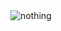 <div align="center"> <img class="image" src="https://www.planetware.com/wpimages/2020/02/france-in-pictures-beautiful-places-to-photograph-eiffel-tower.jpg" alt="nothing"/> </div>
